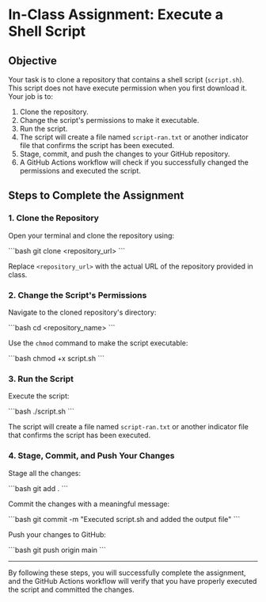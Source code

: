 
# In-Class Assignment: Execute a Shell Script

## Objective

Your task is to clone a repository that contains a shell script (`script.sh`). This script does not have execute permission when you first download it. Your job is to:

1. Clone the repository.
2. Change the script's permissions to make it executable.
3. Run the script.
4. The script will create a file named `script-ran.txt` or another indicator file that confirms the script has been executed.
5. Stage, commit, and push the changes to your GitHub repository.
6. A GitHub Actions workflow will check if you successfully changed the permissions and executed the script.

## Steps to Complete the Assignment

### 1. Clone the Repository

Open your terminal and clone the repository using:

\```bash
git clone <repository_url>
\```

Replace `<repository_url>` with the actual URL of the repository provided in class.

### 2. Change the Script's Permissions

Navigate to the cloned repository's directory:

\```bash
cd <repository_name>
\```

Use the `chmod` command to make the script executable:

\```bash
chmod +x script.sh
\```

### 3. Run the Script

Execute the script:

\```bash
./script.sh
\```

The script will create a file named `script-ran.txt` or another indicator file that confirms the script has been executed.

### 4. Stage, Commit, and Push Your Changes

Stage all the changes:

\```bash
git add .
\```

Commit the changes with a meaningful message:

\```bash
git commit -m "Executed script.sh and added the output file"
\```

Push your changes to GitHub:

\```bash
git push origin main
\```

---

By following these steps, you will successfully complete the assignment, and the GitHub Actions workflow will verify that you have properly executed the script and committed the changes.
